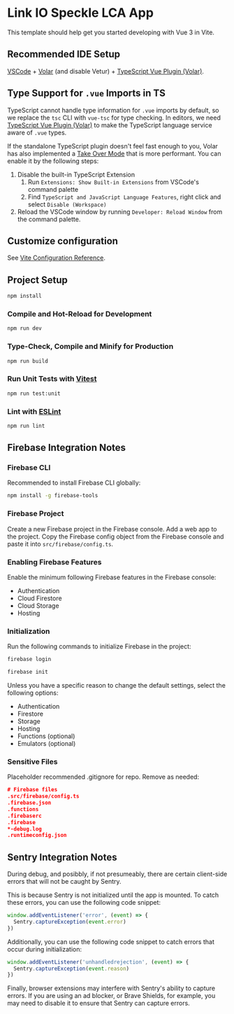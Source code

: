# Link IO Speckle LCA App

This template should help get you started developing with Vue 3 in Vite.

## Recommended IDE Setup

[VSCode](https://code.visualstudio.com/) + [Volar](https://marketplace.visualstudio.com/items?itemName=Vue.volar) (and disable Vetur) + [TypeScript Vue Plugin (Volar)](https://marketplace.visualstudio.com/items?itemName=Vue.vscode-typescript-vue-plugin).

## Type Support for `.vue` Imports in TS

TypeScript cannot handle type information for `.vue` imports by default, so we replace the `tsc` CLI with `vue-tsc` for type checking. In editors, we need [TypeScript Vue Plugin (Volar)](https://marketplace.visualstudio.com/items?itemName=Vue.vscode-typescript-vue-plugin) to make the TypeScript language service aware of `.vue` types.

If the standalone TypeScript plugin doesn't feel fast enough to you, Volar has also implemented a [Take Over Mode](https://github.com/johnsoncodehk/volar/discussions/471#discussioncomment-1361669) that is more performant. You can enable it by the following steps:

1. Disable the built-in TypeScript Extension
   1. Run `Extensions: Show Built-in Extensions` from VSCode's command palette
   2. Find `TypeScript and JavaScript Language Features`, right click and select `Disable (Workspace)`
2. Reload the VSCode window by running `Developer: Reload Window` from the command palette.

## Customize configuration

See [Vite Configuration Reference](https://vitejs.dev/config/).

## Project Setup

```sh
npm install
```

### Compile and Hot-Reload for Development

```sh
npm run dev
```

### Type-Check, Compile and Minify for Production

```sh
npm run build
```

### Run Unit Tests with [Vitest](https://vitest.dev/)

```sh
npm run test:unit
```

### Lint with [ESLint](https://eslint.org/)

```sh
npm run lint
```

## Firebase Integration Notes

### Firebase CLI

Recommended to install Firebase CLI globally:

```sh
npm install -g firebase-tools
```

### Firebase Project

Create a new Firebase project in the Firebase console. Add a web app to the project. Copy the Firebase config object from the Firebase console and paste it into `src/firebase/config.ts`.

### Enabling Firebase Features

Enable the minimum following Firebase features in the Firebase console:

- Authentication
- Cloud Firestore
- Cloud Storage
- Hosting

### Initialization

Run the following commands to initialize Firebase in the project:

```sh
firebase login
```

```sh
firebase init
```

Unless you have a specific reason to change the default settings, select the following options:

- Authentication
- Firestore
- Storage
- Hosting
- Functions (optional)
- Emulators (optional)

### Sensitive Files

Placeholder recommended .gitignore for repo. Remove as needed:

```json
# Firebase files
.src/firebase/config.ts
.firebase.json
.functions
.firebaserc
.firebase
*-debug.log
.runtimeconfig.json
```

## Sentry Integration Notes

During debug, and posibbly, if not presumeably, there are certain client-side errors that will not be caught by Sentry.

This is because Sentry is not initialized until the app is mounted. To catch these errors, you can use the following code snippet:

```js
window.addEventListener('error', (event) => {
  Sentry.captureException(event.error)
})
```

Additionally, you can use the following code snippet to catch errors that occur during initialization:

```js
window.addEventListener('unhandledrejection', (event) => {
  Sentry.captureException(event.reason)
})
```

Finally, browser extensions may interfere with Sentry's ability to capture errors. If you are using an ad blocker, or Brave Shields, for example, you may need to disable it to ensure that Sentry can capture errors.
